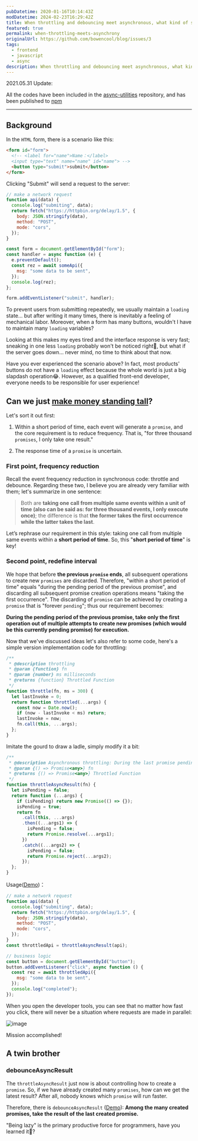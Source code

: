 ```yaml
---
pubDatetime: 2020-01-16T10:14:43Z
modDatetime: 2024-02-23T16:29:42Z
title: When throttling and debouncing meet asynchronous, what kind of sparks will they create?
featured: true
permalink: when-throttling-meets-asynchrony
originalUrl: https://github.com/bowencool/blog/issues/3
tags:
  - frontend
  - javascript
  - async
description: When throttling and debouncing meet asynchronous, what kind of sparks will they create?
---
```


2021.05.31 Update:

All the codes have been included in the [async-utilities](https://github.com/bowencool/async-utilities) repository, and has been published to [npm](https://www.npmjs.com/package/@bowencool/async-utilities)

---

## Background

In the `HTML` form, there is a scenario like this:

```html
<form id="form">
  <!-- <label for="name">Name：</label>
  <input type="text" name="name" id="name"> -->
  <button type="submit">submit</button>
</form>
```

Clicking "Submit" will send a request to the server:

```js
// make a network request
function api(data) {
  console.log("submiting", data);
  return fetch("https://httpbin.org/delay/1.5", {
    body: JSON.stringify(data),
    method: "POST",
    mode: "cors",
  });
}

const form = document.getElementById("form");
const handler = async function (e) {
  e.preventDefault();
  const rez = await someApi({
    msg: "some data to be sent",
  });
  console.log(rez);
};

form.addEventListener("submit", handler);
```

To prevent users from submitting repeatedly, we usually maintain a `loading` state... but after writing it many times, there is inevitably a feeling of mechanical labor. Moreover, when a form has many buttons, wouldn't I have to maintain many `loading` variables?

Looking at this makes my eyes tired and the interface response is very fast; sneaking in one less `loading` probably won't be noticed right🌚, but what if the server goes down... never mind, no time to think about that now.

Have you ever experienced the scenario above? In fact, most products' buttons do not have a `loading` effect because the whole world is just a big slapdash operation😂. However, as a qualified front-end developer, everyone needs to be responsible for user experience!

## Can we just [make money standing tall](https://www.larsenonfilm.com/let-the-bullets-fly#:~:text=I%20want%20to%20make%20money%20standing%20tall)?

Let's sort it out first:

1. Within a short period of time, each event will generate a `promise`, and the core requirement is to reduce frequency. That is, "for three thousand `promises`, I only take one result."

2. The response time of a `promise` is uncertain.

### First point, frequency reduction

Recall the event frequency reduction in synchronous code: throttle and debounce. Regarding these two, I believe you are already very familiar with them; let's summarize in one sentence:

> Both are **taking one call from multiple same events within a unit of time (also can be said as: for three thousand events, I only execute once)**; the difference is that **the former takes the first occurrence while the latter takes the last**.

Let’s rephrase our requirement in this style: taking one call from multiple same events within a **short period of time**. So, this "**short period of time**" is key!

### Second point, redefine interval

We hope that before **the previous `promise` ends**, all subsequent operations to create new `promises` are discarded. Therefore, "within a short period of time" equals "during the pending period of the previous promise", and discarding all subsequent promise creation operations means "taking the first occurrence". The discarding of `promise` can be achieved by creating a `promise` that is "forever `pending`"; thus our requirement becomes:

**During the pending period of the previous promise, take only the first operation out of multiple attempts to create new promises (which would be this currently pending promise) for execution.**

Now that we've discussed ideas let's also refer to some code, here's a simple version implementation code for throttling:

```js
/**
 * @description throttling
 * @param {function} fn
 * @param {number} ms milliseconds
 * @returns {function} Throttled Function
 */
function throttle(fn, ms = 300) {
  let lastInvoke = 0;
  return function throttled(...args) {
    const now = Date.now();
    if (now - lastInvoke < ms) return;
    lastInvoke = now;
    fn.call(this, ...args);
  };
}
```

Imitate the gourd to draw a ladle, simply modify it a bit:

```js
/**
 * @description Asynchronous throttling: During the last promise pending period, it will not be triggered again
 * @param {() => Promise<any>} fn
 * @returns {() => Promise<any>} Throttled Function
 */
function throttleAsyncResult(fn) {
  let isPending = false;
  return function (...args) {
    if (isPending) return new Promise(() => {});
    isPending = true;
    return fn
      .call(this, ...args)
      .then((...args1) => {
        isPending = false;
        return Promise.resolve(...args1);
      })
      .catch((...args2) => {
        isPending = false;
        return Promise.reject(...args2);
      });
  };
}
```

Usage([Demo](https://bowencool.github.io/async-utilities/functions/throttleAsyncResult/readme.html))：

```js
// make a network request
function api(data) {
  console.log("submiting", data);
  return fetch("https://httpbin.org/delay/1.5", {
    body: JSON.stringify(data),
    method: "POST",
    mode: "cors",
  });
}
const throttledApi = throttleAsyncResult(api);

// business logic
const button = document.getElementById("button");
button.addEventListener("click", async function () {
  const rez = await throttledApi({
    msg: "some data to be sent",
  });
  console.log("completed");
});
```

When you open the developer tools, you can see that no matter how fast you click, there will never be a situation where requests are made in parallel:

![image](https://user-images.githubusercontent.com/20217146/73516882-d45bde00-4434-11ea-9cd4-0131730af133.png)

Mission accomplished!

## A twin brother

### debounceAsyncResult

The `throttleAsyncResult` just now is about controlling how to create a `promise`. So, if we have already created many `promises`, how can we get the latest result? After all, nobody knows which `promise` will run faster.

Therefore, there is `debounceAsyncResult` ([Demo](https://bowencool.github.io/async-utilities/functions/debounceAsyncResult/readme.html)): **Among the many created promises, take the result of the last created promise.**

"Being lazy" is the primary productive force for programmers, have you learned it🤔?
